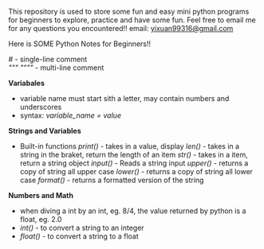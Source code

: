 This repository is used to store some fun and easy mini python programs for beginners to explore, practice and have some fun.
Feel free to email me for any questions you encountered!!
email: yixuan99316@gmail.com



Here is SOME Python Notes for Beginners!!

<em>#</em> - single-line comment
<br/>
<em>""" """"</em> - multi-line comment

<strong>Variabales</strong>
 - variable name must start sith a letter, may contain numbers and underscores
 - syntax: <em>variable_name = value</em>

<strong>Strings and Variables</strong>
 - Built-in functions
      <em>print()</em> - takes in a value, display
      <em>len()</em> - takes in a string in the braket, return the length of an item
      <em>str()</em> - takes in a item, return a string object
      <em>input()</em> - Reads a string input
      <em>upper()</em> - returns a copy of string all upper case
      <em>lower()</em> - returns a copy of string all lower case
      <em>format()</em> - returns a formatted version of the string
      
<strong>Numbers and Math</strong>
 - when diving a int by an int, eg. 8/4, the value returned by python is a float, eg. 2.0
 - <em>int()</em> - to convert a string to an integer
 - <em>float()</em> - to convert a string to a float
